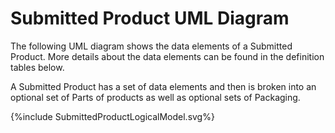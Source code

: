 # Submitted Product UML Diagram
The following UML diagram shows the data elements of a Submitted Product.  More details about the data elements can be found in the definition tables below.

A Submitted Product has a set of data elements and then is broken into an optional set of Parts of products as well as optional sets of Packaging.


<div>{%include SubmittedProductLogicalModel.svg%}</div>